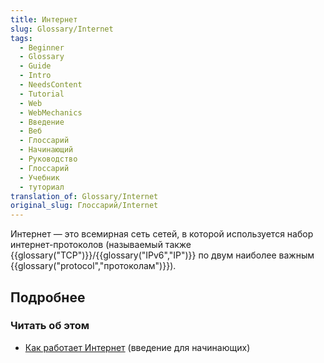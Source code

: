 ```yaml
---
title: Интернет
slug: Glossary/Internet
tags:
  - Beginner
  - Glossary
  - Guide
  - Intro
  - NeedsContent
  - Tutorial
  - Web
  - WebMechanics
  - Введение
  - Веб
  - Глоссарий
  - Начинающий
  - Руководство
  - Глоссарий
  - Учебник
  - туториал
translation_of: Glossary/Internet
original_slug: Глоссарий/Internet
---
```

Интернет — это всемирная сеть сетей, в которой используется набор интернет-протоколов (называемый также {{glossary("TCP")}}/{{glossary("IPv6","IP")}} по двум наиболее важным {{glossary("protocol","протоколам")}}).

## Подробнее

### Читать об этом

- [Как работает Интернет](/en-US/Learn/How_the_Internet_works) (введение для начинающих)
